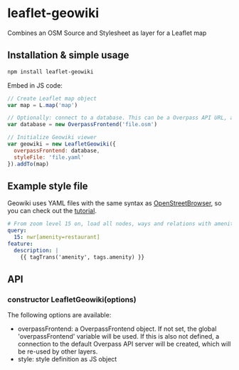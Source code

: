 # leaflet-geowiki
Combines an OSM Source and Stylesheet as layer for a Leaflet map

## Installation & simple usage
```sh
npm install leaflet-geowiki
```

Embed in JS code:
```js
// Create Leaflet map object
var map = L.map('map')

// Optionally: connect to a database. This can be a Overpass API URL, a .osm or .osm.bz2 file
var database = new OverpassFrontend('file.osm')

// Initialize Geowiki viewer
var geowiki = new LeafletGeowiki({
  overpassFrontend: database,
  styleFile: 'file.yaml'
}).addTo(map)
```

## Example style file
Geowiki uses YAML files with the same syntax as [OpenStreetBrowser](https://github.com/plepe/OpenStreetBrowser), so you can check out the [tutorial](https://github.com/plepe/openstreetbrowser-categories-examples).

```yaml
# From zoom level 15 on, load all nodes, ways and relations with amenity=restaurant.
query:
  15: nwr[amenity=restaurant]
feature:
  description: |
    {{ tagTrans('amenity', tags.amenity) }}
```

## API
### constructor LeafletGeowiki(options)
The following options are available:
* overpassFrontend: a OverpassFrontend object. If not set, the global 'overpassFrontend' variable will be used. If this is also not defined, a connection to the default Overpass API server will be created, which will be re-used by other layers.
* style: style definition as JS object
